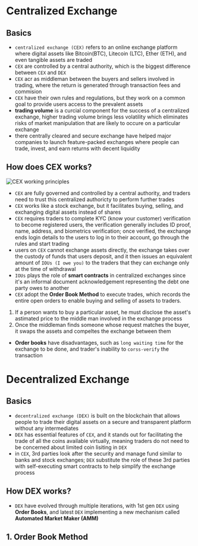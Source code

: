 # **Centralized Exchange**
## **Basics**
- `centralized exchange (CEX)` refers to an online exchange platform where digital assets like Bitcoin(BTC), Litecoin (LTC), Ether (ETH), and even tangible assets are traded
- `CEX` are controlled by a central authority, which is the biggest difference between `CEX` and `DEX`
- `CEX` acr as middleman between the buyers and sellers involved in trading, where the return is generated through transaction fees and commision
- `CEX` have their own rules and regulations, but they work on a common goal to provide users access to the prevalent assets
- **trading volume** is a curcial component for the success of a centralized exchange, higher trading volume brings less volatility which eliminates risks of market manipulation that are likely to occure on a particular exchange
- there centrally cleared and secure exchange have helped major companies to launch feature-packed exchanges where people can trade, invest, and earn returns with decent liquidity

## **How does CEX works?**
![CEX working principles](https://d3lkc3n5th01x7.cloudfront.net/wp-content/uploads/2021/12/30021631/Order-Book-Based-Centralized-Exchange.svg)
- `CEX` are fully governed and controlled by a central authority, and traders need to trust this centralized authoricty to perform further trades
- `CEX` works like a stock exchange, but it facilitates buying, selling, and exchanging digital assets instead of shares
- `CEX` requires traders to complete KYC (know your customer) verification to become registered users, the verification generally includes ID proof, name, address, and biometrics verification; once verified, the exchange ends login details to the users to log in to their account, go through the rules and start trading
- users on `CEX` cannot exchange assets directly, the exchange takes over the custody of funds that users deposit, and it then issues an equivalent amount of `IOUs (I owe you)` to the traders that they can exchange only at the time of withdrawal
- `IOUs` plays the role of **smart contracts** in centralized exchanges since it's an informal document acknowledgement representing the debt one party owes to another
- `CEX` adopt the **Order Book Method** to execute trades, which records the entire open orders to enable buying and selling of assets to traders. 
1. If a person wants to buy a particular asset, he must disclose the asset's astimated price to the middle man involved in the exchange process
2. Once the middleman finds someone whose request matches the buyer, it swaps the assets and compeltes the exchange between them
- **Order books** have disadvantages, such as `long waiting time` for the exchange to be done, and trader's inability to `corss-verify` the transaction

# **Decentralized Exchange**
## **Basics**
- `decentralized exchange (DEX)` is built on the blockchain that allows people to trade their digital assets on a secure and transparent platform without any intermediates
- `DEX` has essential features of `CEX`, and it stands out for facilitating the trade of all the coins available virtually, meaning traders do not need to be concerned about limited coin lisiting in `DEX`
- in `CEX`, 3rd parties look after the security and manage fund similar to banks and stock exchanges; `DEX` substitute the role of these 3rd parties with self-executing smart contracts to help simplify the exchange process

## **How DEX works?**
- `DEX` have evolved through multiple iterations, with 1st gen `DEX` using **Order Books**, and latest `DEX` implementing a new mechanism called **Automated Market Maker (AMM)**
## **1. Order Book Method**